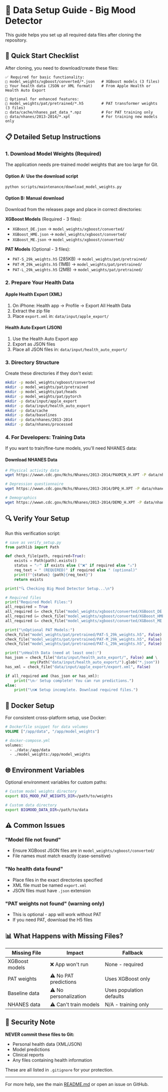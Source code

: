 # 📁 Data Setup Guide - Big Mood Detector

This guide helps you set up all required data files after cloning the repository.

## 🚨 Quick Start Checklist

After cloning, you need to download/create these files:

```
✅ Required for basic functionality:
□ model_weights/xgboost/converted/*.json   # XGBoost models (3 files)
□ Your health data (JSON or XML format)    # From Apple Health or Health Auto Export

🔧 Optional for enhanced features:
□ model_weights/pat/pretrained/*.h5        # PAT transformer weights (3 files)
□ data/cache/nhanes_pat_data_*.npz         # For PAT training only
□ data/nhanes/2013-2014/*.xpt              # For training new models only
```

## 📋 Detailed Setup Instructions

### 1. Download Model Weights (Required)

The application needs pre-trained model weights that are too large for Git.

#### Option A: Use the download script
```bash
python scripts/maintenance/download_model_weights.py
```

#### Option B: Manual download
Download from the releases page and place in correct directories:

**XGBoost Models** (Required - 3 files):
- `XGBoost_DE.json` → `model_weights/xgboost/converted/`
- `XGBoost_HME.json` → `model_weights/xgboost/converted/`
- `XGBoost_ME.json` → `model_weights/xgboost/converted/`

**PAT Models** (Optional - 3 files):
- `PAT-S_29k_weights.h5` (285KB) → `model_weights/pat/pretrained/`
- `PAT-M_29k_weights.h5` (1MB) → `model_weights/pat/pretrained/`
- `PAT-L_29k_weights.h5` (2MB) → `model_weights/pat/pretrained/`

### 2. Prepare Your Health Data

#### Apple Health Export (XML)
1. On iPhone: Health app → Profile → Export All Health Data
2. Extract the zip file
3. Place `export.xml` in: `data/input/apple_export/`

#### Health Auto Export (JSON)
1. Use the Health Auto Export app
2. Export as JSON files
3. Place all JSON files in: `data/input/health_auto_export/`

### 3. Directory Structure

Create these directories if they don't exist:

```bash
mkdir -p model_weights/xgboost/converted
mkdir -p model_weights/pat/pretrained
mkdir -p model_weights/pat/heads
mkdir -p model_weights/pat/pytorch
mkdir -p data/input/apple_export
mkdir -p data/input/health_auto_export
mkdir -p data/cache
mkdir -p data/baselines
mkdir -p data/nhanes/2013-2014
mkdir -p data/nhanes/processed
```

### 4. For Developers: Training Data

If you want to train/fine-tune models, you'll need NHANES data:

#### Download NHANES Data
```bash
# Physical activity data
wget https://wwwn.cdc.gov/Nchs/Nhanes/2013-2014/PAXMIN_H.XPT -P data/nhanes/2013-2014/

# Depression questionnaire
wget https://wwwn.cdc.gov/Nchs/Nhanes/2013-2014/DPQ_H.XPT -P data/nhanes/2013-2014/

# Demographics
wget https://wwwn.cdc.gov/Nchs/Nhanes/2013-2014/DEMO_H.XPT -P data/nhanes/2013-2014/
```

## 🔍 Verify Your Setup

Run this verification script:

```python
# save as verify_setup.py
from pathlib import Path

def check_file(path, required=True):
    exists = Path(path).exists()
    status = "✅" if exists else ("❌" if required else "⚠️")
    req_text = " (REQUIRED)" if required else " (optional)"
    print(f"{status} {path}{req_text}")
    return exists

print("🔍 Checking Big Mood Detector Setup...\n")

# Required files
print("Required Model Files:")
all_required = True
all_required &= check_file("model_weights/xgboost/converted/XGBoost_DE.json")
all_required &= check_file("model_weights/xgboost/converted/XGBoost_HME.json")
all_required &= check_file("model_weights/xgboost/converted/XGBoost_ME.json")

print("\nOptional PAT Models:")
check_file("model_weights/pat/pretrained/PAT-S_29k_weights.h5", False)
check_file("model_weights/pat/pretrained/PAT-M_29k_weights.h5", False)
check_file("model_weights/pat/pretrained/PAT-L_29k_weights.h5", False)

print("\nHealth Data (need at least one):")
has_json = check_file("data/input/health_auto_export/", False) and \
           any(Path("data/input/health_auto_export/").glob("*.json"))
has_xml = check_file("data/input/apple_export/export.xml", False)

if all_required and (has_json or has_xml):
    print("\n✅ Setup complete! You can run predictions.")
else:
    print("\n❌ Setup incomplete. Download required files.")
```

## 🐳 Docker Setup

For consistent cross-platform setup, use Docker:

```dockerfile
# Dockerfile snippet for data volumes
VOLUME ["/app/data", "/app/model_weights"]

# docker-compose.yml
volumes:
  - ./data:/app/data
  - ./model_weights:/app/model_weights
```

## 🌐 Environment Variables

Optional environment variables for custom paths:

```bash
# Custom model weights directory
export BIG_MOOD_PAT_WEIGHTS_DIR=/path/to/weights

# Custom data directory
export BIGMOOD_DATA_DIR=/path/to/data
```

## ⚠️ Common Issues

### "Model file not found"
- Ensure XGBoost JSON files are in `model_weights/xgboost/converted/`
- File names must match exactly (case-sensitive)

### "No health data found"
- Place files in the exact directories specified
- XML file must be named `export.xml`
- JSON files must have `.json` extension

### "PAT weights not found" (warning only)
- This is optional - app will work without PAT
- If you need PAT, download the H5 files

## 📊 What Happens with Missing Files?

| Missing File | Impact | Fallback |
|--------------|--------|----------|
| XGBoost models | ❌ App won't run | None - required |
| PAT weights | ⚠️ No PAT predictions | Uses XGBoost only |
| Baseline data | ⚠️ No personalization | Uses population defaults |
| NHANES data | ⚠️ Can't train models | N/A - training only |

## 🔐 Security Note

**NEVER commit these files to Git:**
- Personal health data (XML/JSON)
- Model predictions
- Clinical reports
- Any files containing health information

These are all listed in `.gitignore` for your protection.

---

For more help, see the main [README.md](README.md) or open an issue on GitHub.